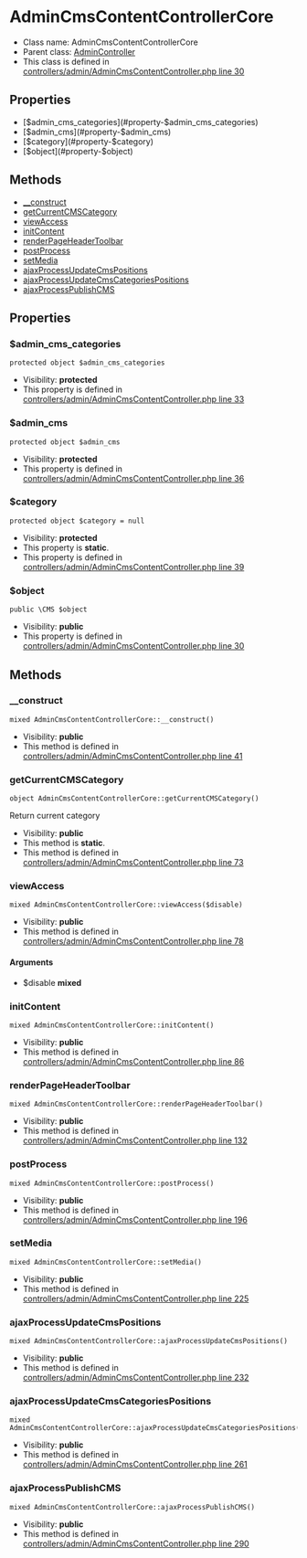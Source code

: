 AdminCmsContentControllerCore
===============






* Class name: AdminCmsContentControllerCore
* Parent class: [AdminController](AdminControllerCore)
* This class is defined in [controllers/admin/AdminCmsContentController.php line 30](https://github.com/PrestaShop/PrestaShop/blob/1.6.1.1/controllers/admin/AdminCmsContentController.php#L30)





Properties
----------

* [$admin_cms_categories](#property-$admin_cms_categories)
* [$admin_cms](#property-$admin_cms)
* [$category](#property-$category)
* [$object](#property-$object)

Methods
-------
* [__construct](#method-__construct)
* [getCurrentCMSCategory](#method-getCurrentCMSCategory)
* [viewAccess](#method-viewAccess)
* [initContent](#method-initContent)
* [renderPageHeaderToolbar](#method-renderPageHeaderToolbar)
* [postProcess](#method-postProcess)
* [setMedia](#method-setMedia)
* [ajaxProcessUpdateCmsPositions](#method-ajaxProcessUpdateCmsPositions)
* [ajaxProcessUpdateCmsCategoriesPositions](#method-ajaxProcessUpdateCmsCategoriesPositions)
* [ajaxProcessPublishCMS](#method-ajaxProcessPublishCMS)




Properties
----------


### <a name="property-$admin_cms_categories"></a>$admin_cms_categories

    protected object $admin_cms_categories





* Visibility: **protected**
* This property is defined in [controllers/admin/AdminCmsContentController.php line 33](https://github.com/PrestaShop/PrestaShop/blob/1.6.1.1/controllers/admin/AdminCmsContentController.php#L33)


### <a name="property-$admin_cms"></a>$admin_cms

    protected object $admin_cms





* Visibility: **protected**
* This property is defined in [controllers/admin/AdminCmsContentController.php line 36](https://github.com/PrestaShop/PrestaShop/blob/1.6.1.1/controllers/admin/AdminCmsContentController.php#L36)


### <a name="property-$category"></a>$category

    protected object $category = null





* Visibility: **protected**
* This property is **static**.
* This property is defined in [controllers/admin/AdminCmsContentController.php line 39](https://github.com/PrestaShop/PrestaShop/blob/1.6.1.1/controllers/admin/AdminCmsContentController.php#L39)


### <a name="property-$object"></a>$object

    public \CMS $object





* Visibility: **public**
* This property is defined in [controllers/admin/AdminCmsContentController.php line 30](https://github.com/PrestaShop/PrestaShop/blob/1.6.1.1/controllers/admin/AdminCmsContentController.php#L30)


Methods
-------


### <a name="method-__construct"></a>__construct

    mixed AdminCmsContentControllerCore::__construct()





* Visibility: **public**
* This method is defined in [controllers/admin/AdminCmsContentController.php line 41](https://github.com/PrestaShop/PrestaShop/blob/1.6.1.1/controllers/admin/AdminCmsContentController.php#L41)




### <a name="method-getCurrentCMSCategory"></a>getCurrentCMSCategory

    object AdminCmsContentControllerCore::getCurrentCMSCategory()

Return current category



* Visibility: **public**
* This method is **static**.
* This method is defined in [controllers/admin/AdminCmsContentController.php line 73](https://github.com/PrestaShop/PrestaShop/blob/1.6.1.1/controllers/admin/AdminCmsContentController.php#L73)




### <a name="method-viewAccess"></a>viewAccess

    mixed AdminCmsContentControllerCore::viewAccess($disable)





* Visibility: **public**
* This method is defined in [controllers/admin/AdminCmsContentController.php line 78](https://github.com/PrestaShop/PrestaShop/blob/1.6.1.1/controllers/admin/AdminCmsContentController.php#L78)


#### Arguments
* $disable **mixed**



### <a name="method-initContent"></a>initContent

    mixed AdminCmsContentControllerCore::initContent()





* Visibility: **public**
* This method is defined in [controllers/admin/AdminCmsContentController.php line 86](https://github.com/PrestaShop/PrestaShop/blob/1.6.1.1/controllers/admin/AdminCmsContentController.php#L86)




### <a name="method-renderPageHeaderToolbar"></a>renderPageHeaderToolbar

    mixed AdminCmsContentControllerCore::renderPageHeaderToolbar()





* Visibility: **public**
* This method is defined in [controllers/admin/AdminCmsContentController.php line 132](https://github.com/PrestaShop/PrestaShop/blob/1.6.1.1/controllers/admin/AdminCmsContentController.php#L132)




### <a name="method-postProcess"></a>postProcess

    mixed AdminCmsContentControllerCore::postProcess()





* Visibility: **public**
* This method is defined in [controllers/admin/AdminCmsContentController.php line 196](https://github.com/PrestaShop/PrestaShop/blob/1.6.1.1/controllers/admin/AdminCmsContentController.php#L196)




### <a name="method-setMedia"></a>setMedia

    mixed AdminCmsContentControllerCore::setMedia()





* Visibility: **public**
* This method is defined in [controllers/admin/AdminCmsContentController.php line 225](https://github.com/PrestaShop/PrestaShop/blob/1.6.1.1/controllers/admin/AdminCmsContentController.php#L225)




### <a name="method-ajaxProcessUpdateCmsPositions"></a>ajaxProcessUpdateCmsPositions

    mixed AdminCmsContentControllerCore::ajaxProcessUpdateCmsPositions()





* Visibility: **public**
* This method is defined in [controllers/admin/AdminCmsContentController.php line 232](https://github.com/PrestaShop/PrestaShop/blob/1.6.1.1/controllers/admin/AdminCmsContentController.php#L232)




### <a name="method-ajaxProcessUpdateCmsCategoriesPositions"></a>ajaxProcessUpdateCmsCategoriesPositions

    mixed AdminCmsContentControllerCore::ajaxProcessUpdateCmsCategoriesPositions()





* Visibility: **public**
* This method is defined in [controllers/admin/AdminCmsContentController.php line 261](https://github.com/PrestaShop/PrestaShop/blob/1.6.1.1/controllers/admin/AdminCmsContentController.php#L261)




### <a name="method-ajaxProcessPublishCMS"></a>ajaxProcessPublishCMS

    mixed AdminCmsContentControllerCore::ajaxProcessPublishCMS()





* Visibility: **public**
* This method is defined in [controllers/admin/AdminCmsContentController.php line 290](https://github.com/PrestaShop/PrestaShop/blob/1.6.1.1/controllers/admin/AdminCmsContentController.php#L290)




